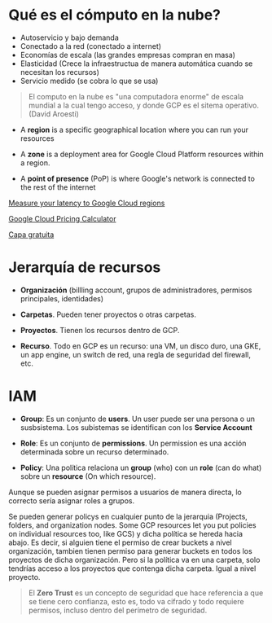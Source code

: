 # Qué es el cómputo en la nube?

- Autoservicio y bajo demanda
- Conectado a la red (conectado a internet)
- Economías de escala (las grandes empresas compran en masa)
- Elasticidad (Crece la infraestructua de manera automática cuando se necesitan los recursos)
- Servicio medido (se cobra lo que se usa)

> El computo en la nube es "una computadora enorme" de escala mundial a la cual tengo acceso, y donde GCP es el sitema operativo. (David Aroesti)

- A **region** is a specific geographical location where you can run your resources

- A **zone** is a deployment area for Google Cloud Platform resources within a region.

- A **point of presence** (PoP) is where Google's network is connected to the rest of the internet

[Measure your latency to Google Cloud regions](https://gcping.com/)

[Google Cloud Pricing Calculator](https://cloud.google.com/products/calculator)

[Capa gratuita](https://cloud.google.com/free?hl=es)


# Jerarquía de recursos

- **Organización** (billling account, grupos de administradores, permisos principales, identidades)

- **Carpetas**. Pueden tener proyectos o otras carpetas.

- **Proyectos**. Tienen los recursos dentro de GCP.

- **Recurso**. Todo en GCP es un recurso: una VM, un disco duro, una GKE, un app engine, un switch de red, una regla de seguridad del firewall, etc.


# IAM

* **Group**: Es un conjunto de  **users**. Un user puede ser una persona o un susbsistema. Los subistemas se identifican con los **Service Account**

* **Role**: Es un conjunto de **permissions**. Un permission es una acción determinada sobre un recurso determinado.

* **Policy**: Una política relaciona un **group** (who) con un **role** (can do what) sobre un **resource** (On which resource).

Aunque se pueden asignar permisos a usuarios de manera directa, lo correcto sería asignar roles a grupos.

Se pueden generar policys en cualquier punto de la jerarquia (Projects, folders, and organization nodes. Some GCP resources let you put policies on individual resources too, like GCS) y dicha política se hereda hacia abajo. Es decir, si alguien tiene el permiso de crear buckets a nivel organización, tambien tienen permiso para generar buckets en todos los proyectos de dicha organización. Pero si la política va en una carpeta, solo tendrías acceso a los proyectos que contenga dicha carpeta. Igual a nivel proyecto.

> El **Zero Trust** es un concepto de seguridad que hace referencia a que se tiene cero confianza, esto es, todo va cifrado y todo requiere permisos, incluso dentro del perímetro de seguridad.